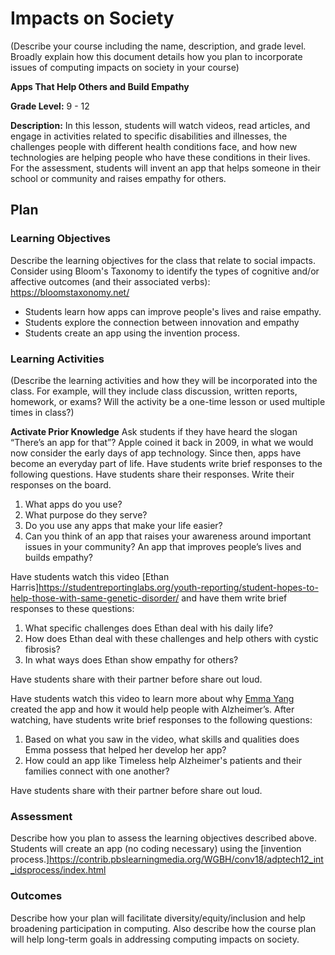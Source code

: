 # Impacts on Society

(Describe your course including the name, description, and grade level. Broadly explain how this document details how you plan to incorporate issues of computing impacts on society in your course)

**Apps That Help Others and Build Empathy**

**Grade Level:** 9 - 12

**Description:**
In this lesson, students will watch videos, read articles, and engage in activities related to specific disabilities and illnesses, the challenges people with different health conditions face, and how new technologies are helping people who have these conditions in their lives.
For the assessment, students will invent an app that helps someone in their school or community and raises empathy for others.

## Plan

### Learning Objectives

Describe the learning objectives for the class that relate to social impacts. Consider using Bloom's Taxonomy to identify the types of cognitive and/or affective outcomes (and their associated verbs): https://bloomstaxonomy.net/

- Students learn how apps can improve people's lives and raise empathy.
- Students explore the connection between innovation and empathy
- Students create an app using the invention process. 

### Learning Activities

(Describe the learning activities and how they will be incorporated into the class. For example, will they include class discussion, written reports, homework, or exams? Will the activity be a one-time lesson or used multiple times in class?)

**Activate Prior Knowledge**
Ask students if they have heard the slogan “There’s an app for that”? Apple coined it back in 2009, in what we would now consider the early days of app technology. Since then, apps have become an everyday part of life. 
Have students write brief responses to the following questions. Have students share their responses. Write their responses on the board. 
1. What apps do you use? 
2. What purpose do they serve? 
3. Do you use any apps that make your life easier?
4. Can you think of an app that raises your awareness around important issues in your community? An app that improves people’s lives and builds empathy?

Have students watch this video [Ethan Harris]https://studentreportinglabs.org/youth-reporting/student-hopes-to-help-those-with-same-genetic-disorder/ and have them write brief responses to these questions:
1. What specific challenges does Ethan deal with his daily life?
2. How does Ethan deal with these challenges and help others with cystic fibrosis?
3. In what ways does Ethan show empathy for others?

Have students share with their partner before share out loud.

Have students watch this video to learn more about why [Emma Yang](https://www.youtube.com/watch?v=7FX9kZigpjc) created the app and how it would help people with Alzheimer’s. After watching, have students write brief responses to the following questions: 
1. Based on what you saw in the video, what skills and qualities does Emma possess that helped her develop her app?
2. How could an app like Timeless help Alzheimer's patients and their families connect with one another?

Have students share with their partner before share out loud.


### Assessment

Describe how you plan to assess the learning objectives described above.
Students will create an app (no coding necessary) using the [invention process.]https://contrib.pbslearningmedia.org/WGBH/conv18/adptech12_int_idsprocess/index.html



### Outcomes

Describe how your plan will facilitate diversity/equity/inclusion and help broadening participation in computing. Also describe how the course plan will help long-term goals in addressing computing impacts on society.



